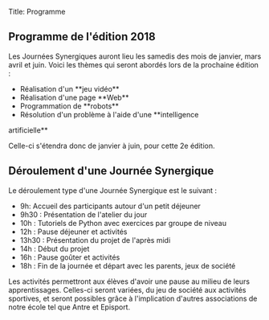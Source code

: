 Title: Programme

## Programme de **l'édition 2018**

Les Journées Synergiques auront lieu les samedis des mois de janvier, mars
avril et juin. Voici les thèmes qui seront abordés lors de la prochaine
édition :

* <!-- 13 janvier 2018 : --> Réalisation d'un **jeu vidéo**
* <!-- 10 mars 2018 :   --> Réalisation d'une page **Web**
* <!-- 7 avril 2018 :   --> Programmation de **robots**
* <!-- 2 juin 2018 :    --> Résolution d'un problème à l'aide d'une **intelligence
artificielle** 

Celle-ci s'étendra donc de janvier à juin, pour cette 2e édition.

## Déroulement d'une Journée Synergique

Le déroulement type d'une Journée Synergique est le suivant :

* 9h: Accueil des participants autour d'un petit déjeuner
* 9h30 : Présentation de l'atelier du jour
* 10h : Tutoriels de Python avec exercices par groupe de niveau
* 12h : Pause déjeuner et activités
* 13h30 : Présentation du projet de l'après midi
* 14h : Début du projet
* 16h : Pause goûter et activités
* 18h : Fin de la journée et départ avec les parents, jeux de société

Les activités permettront aux élèves d'avoir une pause au milieu de leurs
apprentissages. Celles-ci seront variées, du jeu de société aux activités
sportives, et seront possibles grâce à l'implication d'autres associations de notre école tel que Antre et Episport.

